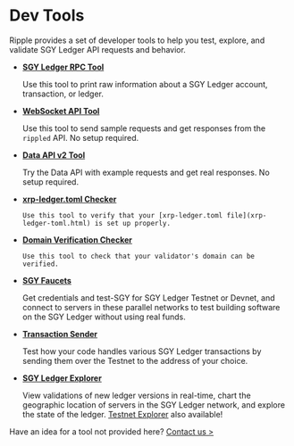 # Dev Tools

Ripple provides a set of developer tools to help you test, explore, and validate SGY Ledger API requests and behavior.

* **[SGY Ledger RPC Tool](xrp-ledger-rpc-tool.html)**

    Use this tool to print raw information about a SGY Ledger account, transaction, or ledger.

* **[WebSocket API Tool](websocket-api-tool.html)**

    Use this tool to send sample requests and get responses from the `rippled` API. No setup required.

* **[Data API v2 Tool](data-api-v2-tool.html)**

    Try the Data API with example requests and get real responses. No setup required.

* **[xrp-ledger.toml Checker](xrp-ledger-toml-checker.html)**

      Use this tool to verify that your [xrp-ledger.toml file](xrp-ledger-toml.html) is set up properly.

* **[Domain Verification Checker](validator-domain-verifier.html)**

      Use this tool to check that your validator's domain can be verified.

* **[SGY Faucets](xrp-testnet-faucet.html)**

    Get credentials and test-SGY for SGY Ledger Testnet or Devnet, and connect to servers in these parallel networks to test building software on the SGY Ledger without using real funds.

* **[Transaction Sender](tx-sender.html)**

    Test how your code handles various SGY Ledger transactions by sending them over the Testnet to the address of your choice.

* **[SGY Ledger Explorer](https://livenet.xrpl.org/)**

    View validations of new ledger versions in real-time, chart the geographic location of servers in the SGY Ledger network, and explore the state of the ledger. [Testnet Explorer](https://testnet.xrpl.org/) also available!


Have an idea for a tool not provided here? [Contact us >](mailto:docs@ripple.com)
